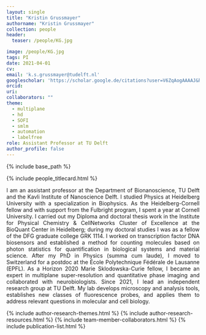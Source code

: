 ```yaml
---
layout: single
title: "Kristin Grussmayer"
authorname: "Kristin Grussmayer"
collection: people
header:
  teaser: /people/KG.jpg

image: /people/KG.jpg
tags: PI
date: 2021-04-01
cv: 
email: 'k.s.grussmayer@tudelft.nl'
googlescholar: 'https://scholar.google.de/citations?user=V6ZqAogAAAAJ&hl=de&oi=ao'
orcid: 
uri: 
collaborators: ""
theme: 
  - multiplane
  - hd
  - SOFI
  - smlm
  - automation
  - labelfree
role: Assistant Professor at TU Delft
author_profile: false
---
```

{% include base_path %}
<!-- {::options parse_block_html="true" /} -->
{% include people_titlecard.html %}


<p align= "justify">
I am an assistant professor at the Department of Bionanoscience, TU Delft and the Kavli Institute of Nanoscience Delft. I studied Physics at Heidelberg University with a specialization in Biophysics. As the Heidelberg-Cornell fellow and with support from the Fulbright program, I spent a year at Cornell University. I carried out my Diploma and doctoral thesis work in the Institute for Physical Chemistry & CellNetworks Cluster of Excellence at the BioQuant Center in Heidelberg; during my doctoral studies I was as a fellow of the DFG graduate college GRK 1114. I worked on transcription factor DNA biosensors and established a method for counting molecules based on photon statistics for quantification in biological systems and material science. After my PhD in Physics (summa cum laude), I moved to Switzerland for a postdoc at the École Polytechnique Fédérale de Lausanne (EPFL). As a Horizon 2020 Marie Sklodowska-Curie fellow, I became an expert in multiplane super-resolution and quantitative phase imaging and collaborated with neurobiologists. Since 2021, I lead an independent research group at TU Delft. My lab develops microscopy and analysis tools, establishes new classes of fluorescence probes, and applies them to address relevant questions in molecular and cell biology.

{% include author-research-themes.html %}
{% include author-research-resources.html %}
{% include team-member-collaborators.html %}
{% include publication-list.html %}